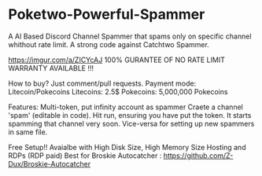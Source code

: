 # Poketwo-Powerful-Spammer
A AI Based Discord Channel Spammer that spams only on specific channel whithout rate limit. A strong code against Catchtwo Spammer.

https://imgur.com/a/ZICYcAJ
100% GURANTEE OF NO RATE LIMIT
WARRANTY AVAILABLE !!!

How to buy?
Just comment/pull requests.
Payment mode: Litecoin/Pokecoins
Litecoins: 2.5$
Pokecoins: 5,000,000 Pokecoins

Features:
Multi-token, put infinity account as spammer
Craete a channel 'spam' (editable in code). Hit run, ensuring you have put the token.
It starts spamming that channel very soon.
Vice-versa for setting up new spammers in same file.

Free Setup!! Avaialbe with High Disk Size, High Memory Size Hosting and RDPs (RDP paid)
Best for Broskie Autocatcher
: https://github.com/Z-Dux/Broskie-Autocatcher

